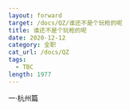 ```yaml
---
layout: forward
target: /docs/QZ/谁还不是个玩枪的呢
title: 谁还不是个玩枪的呢
date: 2020-12-12
category: 全职
cat_url: /docs/QZ
tags: 
  - TBC
length: 1977
---
```


一·杭州篇

